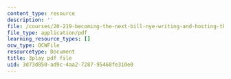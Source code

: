 ```yaml
---
content_type: resource
description: ''
file: /courses/20-219-becoming-the-next-bill-nye-writing-and-hosting-the-educational-show-january-iap-2015/3d73d850ad9c4aa2728795468fe310e0_C-xZ_Lm7eNY.pdf
file_type: application/pdf
learning_resource_types: []
ocw_type: OCWFile
resourcetype: Document
title: 3play pdf file
uid: 3d73d850-ad9c-4aa2-7287-95468fe310e0
---
```

